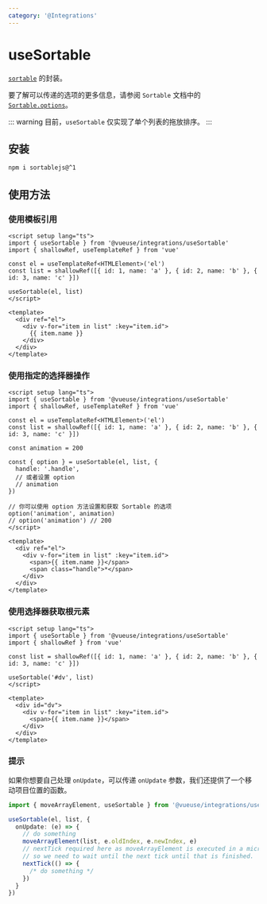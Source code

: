 ```yaml
---
category: '@Integrations'
---
```


# useSortable

[`sortable`](https://github.com/SortableJS/Sortable) 的封装。

要了解可以传递的选项的更多信息，请参阅 `Sortable` 文档中的 [`Sortable.options`](https://github.com/SortableJS/Sortable#options)。

::: warning
目前，`useSortable` 仅实现了单个列表的拖放排序。
:::

## 安装

```bash
npm i sortablejs@^1
```

## 使用方法

### 使用模板引用

```vue
<script setup lang="ts">
import { useSortable } from '@vueuse/integrations/useSortable'
import { shallowRef, useTemplateRef } from 'vue'

const el = useTemplateRef<HTMLElement>('el')
const list = shallowRef([{ id: 1, name: 'a' }, { id: 2, name: 'b' }, { id: 3, name: 'c' }])

useSortable(el, list)
</script>

<template>
  <div ref="el">
    <div v-for="item in list" :key="item.id">
      {{ item.name }}
    </div>
  </div>
</template>
```

### 使用指定的选择器操作

```vue
<script setup lang="ts">
import { useSortable } from '@vueuse/integrations/useSortable'
import { shallowRef, useTemplateRef } from 'vue'

const el = useTemplateRef<HTMLElement>('el')
const list = shallowRef([{ id: 1, name: 'a' }, { id: 2, name: 'b' }, { id: 3, name: 'c' }])

const animation = 200

const { option } = useSortable(el, list, {
  handle: '.handle',
  // 或者设置 option
  // animation
})

// 你可以使用 option 方法设置和获取 Sortable 的选项
option('animation', animation)
// option('animation') // 200
</script>

<template>
  <div ref="el">
    <div v-for="item in list" :key="item.id">
      <span>{{ item.name }}</span>
      <span class="handle">*</span>
    </div>
  </div>
</template>
```

### 使用选择器获取根元素

```vue
<script setup lang="ts">
import { useSortable } from '@vueuse/integrations/useSortable'
import { shallowRef } from 'vue'

const list = shallowRef([{ id: 1, name: 'a' }, { id: 2, name: 'b' }, { id: 3, name: 'c' }])

useSortable('#dv', list)
</script>

<template>
  <div id="dv">
    <div v-for="item in list" :key="item.id">
      <span>{{ item.name }}</span>
    </div>
  </div>
</template>
```

### 提示

如果你想要自己处理 `onUpdate`，可以传递 `onUpdate` 参数，我们还提供了一个移动项目位置的函数。

```ts
import { moveArrayElement, useSortable } from '@vueuse/integrations/useSortable'

useSortable(el, list, {
  onUpdate: (e) => {
    // do something
    moveArrayElement(list, e.oldIndex, e.newIndex, e)
    // nextTick required here as moveArrayElement is executed in a microtask
    // so we need to wait until the next tick until that is finished.
    nextTick(() => {
      /* do something */
    })
  }
})
```
